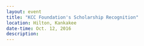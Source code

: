 ```yaml
---
layout: event
title: "KCC Foundation's Scholarship Recognition"
location: Hilton, Kankakee
date-time: Oct. 12, 2016
description:
---
```

